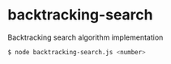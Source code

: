 # backtracking-search
Backtracking search algorithm implementation

```bash
$ node backtracking-search.js <number>
```
